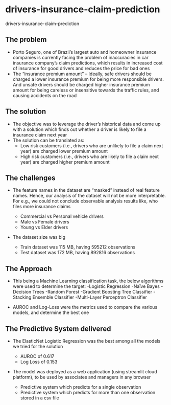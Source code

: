# drivers-insurance-claim-prediction
drivers-insurance-claim-prediction

## The problem
+ Porto Seguro, one of Brazil’s largest auto and homeowner insurance companies is currently facing the problem of inaccuracies in car insurance company’s claim predictions, which results in increased cost of insurance for good drivers and reduces the price for bad ones
+ The “insurance premium amount” – Ideally, safe drivers should be charged a lower insurance premium for being more responsible drivers. And unsafe drivers should be charged higher insurance premium amount for being careless or insensitive towards the traffic rules, and causing accidents on the road

## The solution
+ The objective was to leverage the driver’s historical data and come up with a solution which finds out whether a driver is likely to file a insurance claim next year
+ The solution can be translated as:
  - Low risk customers (i.e., drivers who are unlikely to file a claim next year) are charged lower premium amount
  - High risk customers (i.e., drivers who are likely to file a claim next year) are charged higher premium amount

## The challenges
+ The feature names in the dataset are “masked” instead of real feature names. Hence, our  analysis of the dataset will not be more interpretable. For e.g., we could not conclude observable analysis results like, who files more insurance claims
  - Commercial vs Personal vehicle drivers
  - Male vs Female drivers
  - Young vs Elder drivers

+ The dataset size was big
  - Train dataset was 115 MB, having 595212 observations
  - Test dataset was 172 MB, having 892816 observations

## The Approach
+ This being a Machine Learning classification task, the below algorithms were used to determine the target:
  -Logistic Regression
  -Naïve Bayes
  -Decision Trees
  -Random Forest
  -Gradient Boosting Tree Classifier
  -Stacking Ensemble Classifier
  -Multi-Layer Perceptron Classifier

+ AUROC and Log-Loss were the metrics used to compare the various models, and determine the best one

## The Predictive System delivered
+ The ElasticNet Logistic Regression was the best among all the models we tried for the solution
  - AUROC of 0.617
  - Log Loss of 0.153

+ The model was deployed as a web application (using streamlit cloud platform), to be used by associates and managers in any browser
  - Predictive system which predicts for a single observation
  - Predictive system which predicts for more than one observation stored in a csv file









